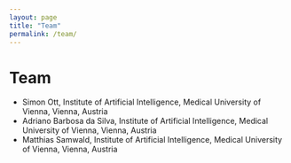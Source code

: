 ```yaml
---
layout: page
title: "Team"
permalink: /team/
---
```


# Team

* Simon Ott, Institute of Artificial Intelligence, Medical University of Vienna, Vienna, Austria
* Adriano Barbosa da Silva, Institute of Artificial Intelligence, Medical University of Vienna, Vienna, Austria
* Matthias Samwald, Institute of Artificial Intelligence, Medical University of Vienna, Vienna, Austria